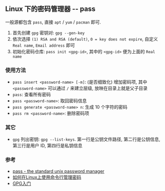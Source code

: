 ## Linux 下的密码管理器 -- pass

一般源都包含 `pass`, 直接 `apt` / `yum` / `pacman` 即可.

1. 首先创建 `gpg` 密钥对: `gpg --gen-key`
1. 依次选择 `(1) RSA and RSA (default)`, `0 = key does not expire`,
   自定义 `Real name`, `Email address` 即可
1. 初始化密码仓库: `pass init <gpg-id>`, 其中的 `<gpg-id>` 便为上面的
   `Real name`

### 使用方法

- `pass insert <password-name> [-m]`: (是否细致化) 增加密码项,
  其中 `<password-name>` 可以通过 `/` 来建立层级, 放映在目录上就是父子目录
- `pass`: 查看所有密码
- `pass <password-name>`: 取回密码信息
- `pass generate <password-name> n`: 生成 10 个字符的密码
- `pass rm <password-name>`: 删除密码项

### 其它

- `gpg` 列出密钥: `gpg --list-keys`. 第一行是公钥文件路径,
  第二行是公钥信息, 第三行是用户 ID, 第四行是私钥信息

### 参考

- [pass - the standard unix password manager](https://www.passwordstore.org)
- [如何在Linux上使用命令行管理密码](https://linux.cn/article-3155-1.html)
- [GPG入门](http://www.jianshu.com/p/1257dbf3ed8e)
